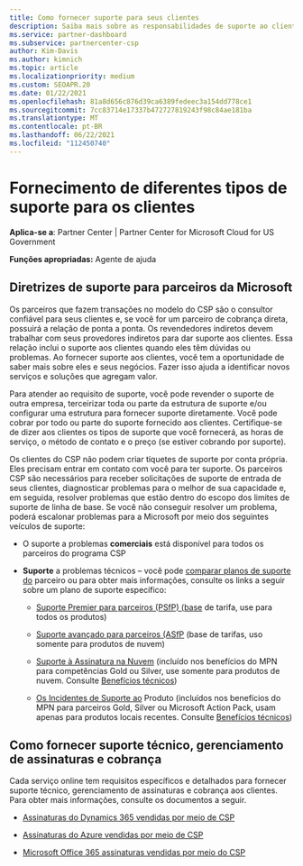 ```yaml
---
title: Como fornecer suporte para seus clientes
description: Saiba mais sobre as responsabilidades de suporte ao cliente para parceiros no programa CSP. Aborda o suporte para cobrança, gerenciamento de assinaturas e problemas técnicos.
ms.service: partner-dashboard
ms.subservice: partnercenter-csp
author: Kim-Davis
ms.author: kimnich
ms.topic: article
ms.localizationpriority: medium
ms.custom: SEOAPR.20
ms.date: 01/22/2021
ms.openlocfilehash: 81a8d656c876d39ca6389fedeec3a154dd778ce1
ms.sourcegitcommit: 7cc83714e17337b472727819243f98c84ae181ba
ms.translationtype: MT
ms.contentlocale: pt-BR
ms.lasthandoff: 06/22/2021
ms.locfileid: "112450740"
---
```

# <a name="providing-different-types-of-support-to-your-customers"></a>Fornecimento de diferentes tipos de suporte para os clientes

**Aplica-se a**: Partner Center | Partner Center for Microsoft Cloud for US Government

**Funções apropriadas:** Agente de ajuda

## <a name="microsoft-partner-support-guidance"></a>Diretrizes de suporte para parceiros da Microsoft

Os parceiros que fazem transações no modelo do CSP são o consultor confiável para seus clientes e, se você for um parceiro de cobrança direta, possuirá a relação de ponta a ponta. Os revendedores indiretos devem trabalhar com seus provedores indiretos para dar suporte aos clientes. Essa relação inclui o suporte aos clientes quando eles têm dúvidas ou problemas. Ao fornecer suporte aos clientes, você tem a oportunidade de saber mais sobre eles e seus negócios. Fazer isso ajuda a identificar novos serviços e soluções que agregam valor.

Para atender ao requisito de suporte, você pode revender o suporte de outra empresa, terceirizar toda ou parte da estrutura de suporte e/ou configurar uma estrutura para fornecer suporte diretamente. Você pode cobrar por todo ou parte do suporte fornecido aos clientes. Certifique-se de dizer aos clientes os tipos de suporte que você fornecerá, as horas de serviço, o método de contato e o preço (se estiver cobrando por suporte).

Os clientes do CSP não podem criar tíquetes de suporte por conta própria. Eles precisam entrar em contato com você para ter suporte. Os parceiros CSP são necessários para receber solicitações de suporte de entrada de seus clientes, diagnosticar problemas para o melhor de sua capacidade e, em seguida, resolver problemas que estão dentro do escopo dos limites de suporte de linha de base. Se você não conseguir resolver um problema, poderá escalonar problemas para a Microsoft por meio dos seguintes veículos de suporte:

- O suporte a problemas **comerciais** está disponível para todos os parceiros do programa CSP

- **Suporte** a problemas técnicos – você pode [comparar planos de suporte do](https://partner.microsoft.com/support/partnersupport) parceiro ou para obter mais informações, consulte os links a seguir sobre um plano de suporte específico:

  - [Suporte Premier para parceiros (PSfP) (base](https://partner.microsoft.com/support/microsoft-services-premier-support) de tarifa, use para todos os produtos)

  - [Suporte avançado para parceiros (ASfP](https://partner.microsoft.com/support/advanced-cloud-support) (base de tarifas, uso somente para produtos de nuvem)

  - [Suporte à Assinatura na Nuvem](manage-your-partner-network-benefits.md) (incluído nos benefícios do MPN para competências Gold ou Silver, use somente para produtos de nuvem. Consulte [Benefícios técnicos](mpn-benefits-technical-support.md))

  - [Os Incidentes de Suporte ao](manage-your-partner-network-benefits.md) Produto (incluídos nos benefícios do MPN para parceiros Gold, Silver ou Microsoft Action Pack, usam apenas para produtos locais recentes. Consulte [Benefícios técnicos](mpn-benefits-technical-support.md))

## <a name="providing-billing-subscription-management-and-technical-support"></a>Como fornecer suporte técnico, gerenciamento de assinaturas e cobrança 

Cada serviço online tem requisitos específicos e detalhados para fornecer suporte técnico, gerenciamento de assinaturas e cobrança aos clientes. Para obter mais informações, consulte os documentos a seguir.

- [Assinaturas do Dynamics 365 vendidas por meio de CSP](https://www.microsoftpartnercommunity.com/t5/CSP/Microsoft-Partner-Support-Guidance/m-p/5262#M30)

- [Assinaturas do Azure vendidas por meio de CSP](https://www.microsoftpartnercommunity.com/t5/CSP/Microsoft-Partner-Support-Guidance/m-p/5263#M31)

- [Microsoft Office 365 assinaturas vendidas por meio do CSP](https://www.microsoftpartnercommunity.com/t5/CSP/Microsoft-Partner-Support-Guidance/m-p/5264#M32)
